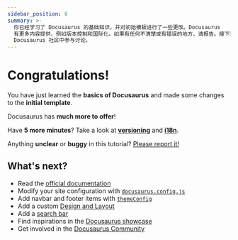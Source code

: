 ```yaml
---
sidebar_position: 6
summary: >-
  你已经学习了 Docusaurus 的基础知识，并对初始模板进行了一些更改。Docusaurus
  有更多内容提供，例如版本控制和国际化。如果有任何不清楚或有错误的地方，请报告。接下来，你可以阅读官方文档、修改网站配置、添加导航栏和页脚项、添加自定义设计和布局、添加搜索栏，或在
  Docusaurus 社区中参与讨论。
---
```


# Congratulations!

You have just learned the **basics of Docusaurus** and made some changes to the **initial template**.

Docusaurus has **much more to offer**!

Have **5 more minutes**? Take a look at **[versioning](../tutorial-extras/manage-docs-versions.md)** and **[i18n](../tutorial-extras/translate-your-site.md)**.

Anything **unclear** or **buggy** in this tutorial? [Please report it!](https://github.com/facebook/docusaurus/discussions/4610)

## What's next?

- Read the [official documentation](https://docusaurus.io/)
- Modify your site configuration with [`docusaurus.config.js`](https://docusaurus.io/docs/api/docusaurus-config)
- Add navbar and footer items with [`themeConfig`](https://docusaurus.io/docs/api/themes/configuration)
- Add a custom [Design and Layout](https://docusaurus.io/docs/styling-layout)
- Add a [search bar](https://docusaurus.io/docs/search)
- Find inspirations in the [Docusaurus showcase](https://docusaurus.io/showcase)
- Get involved in the [Docusaurus Community](https://docusaurus.io/community/support)
